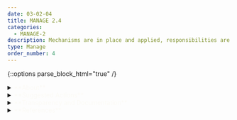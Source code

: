 ```yaml
---
date: 03-02-04
title: MANAGE 2.4
categories:
  - MANAGE-2
description: Mechanisms are in place and applied, responsibilities are assigned and understood to supersede, disengage, or deactivate AI systems that demonstrate performance or outcomes inconsistent with intended use.
type: Manage
order_number: 4
---
```

{::options parse_block_html="true" /} 


<details>
<summary markdown="span"><span style="color:#FBFAF5">**About**</span></summary>      
<br>
Superseding (bypassing), disengaging, or deactivating/decommissioning a model, AI system component(s), or the entire AI system may be necessary when: 
- a system reaches the end of its lifetime
- detected or identified risks exceed tolerance thresholds
- adequate system mitigation actions are beyond the organization’s capacity
- feasible system mitigation actions do not meet regulatory, legal, norms or standards. 
- impending risk is detected during continual monitoring, for which feasible mitigation cannot be identified or implemented in a timely fashion. 

Safely removing AI systems from operation, either temporarily or permanently, under these scenarios requires standard protocols that minimize operational disruption and downstream negative impacts. Protocols can involve redundant or backup systems that are developed in alignment with established system governance policies (see GOVERN 1.7), regulatory compliance, legal frameworks, business requirements and norms and l standards within the application context of use. Decision thresholds and metrics for actions to bypass or deactivate system components are part of continual monitoring procedures. Incidents that result in a bypass/deactivate decision require documentation and review to understand root causes, impacts, and potential opportunities for mitigation and redeployment. Organizations are encouraged to develop risk and change management protocols that consider and anticipate upstream and downstream consequences of both temporary and/or permanent decommissioning, and provide contingency options. 

</details>

<details>
<summary markdown="span"><span style="color:#FBFAF5">**Suggested Actions**</span></summary>

- Regularly review established procedures for AI system bypass actions, including plans for redundant or backup systems to ensure continuity of operational and/or business functionality.
- Regularly review Identify system incident thresholds for activating bypass or deactivation responses.
- Apply change management processes to understand the upstream and downstream consequences of bypassing or deactivating an AI system or AI system components.
- Apply protocols, resources and metrics for decisions to supersede, bypass or deactivate AI systems or AI system components.
- Preserve materials for forensic, regulatory, and legal review.
- Conduct internal root cause analysis and process reviews of bypass or deactivation events. 
- Decommission and preserve system components that cannot be updated to meet criteria for redeployment.
- Establish criteria for redeploying updated system components, in consideration of trustworthy characteristics

</details>

<details>
<summary markdown="span"><span style="color:#FBFAF5">**Transparency and Documentation**</span></summary>
<br>
**Organizations can document the following:**

- What are the roles, responsibilities, and delegation of authorities of personnel involved in the design, development, deployment, assessment and monitoring of the AI system?
- Did your organization implement a risk management system to address risks involved in deploying the identified AI solution (e.g. personnel risk or changes to commercial objectives)?
- What testing, if any, has the entity conducted on the AI system to identify errors and limitations (i.e. adversarial or stress testing)?
- To what extent does the entity have established procedures for retiring the AI system, if it is no longer needed?
- How did the entity use assessments and/or evaluations to determine if the system can be scaled up, continue, or be decommissioned?

**AI Transparency Resources:**

- GAO-21-519SP - Artificial Intelligence: An Accountability Framework for Federal Agencies & Other Entities. [URL](https://www.gao.gov/products/gao-21-519sp)


</details>

<details>
<summary markdown="span"><span style="color:#FBFAF5">**References**</span></summary>      
<br>

Decommissioning Template. Application Lifecycle And Supporting Docs. Cloud and Infrastructure Community of Practice. [URL](https://www.cio.gov/policies-and-priorities/application-lifecycle/)

Develop a Decommission Plan. M3 Playbook. Office of Shared Services and Solutions and Performance Improvement. General Services Administration. [URL](https://ussm.gsa.gov/2.8/) 


</details>
